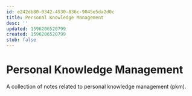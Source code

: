 ```yaml
---
id: e242db80-0342-4530-836c-9045e5da2d0c
title: Personal Knowledge Management
desc: ''
updated: 1596206520799
created: 1596206520799
stub: false
---
```


# Personal Knowledge Management

A collection of notes related to personal knowledge management (pkm). 
